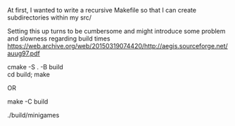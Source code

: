 At first, I wanted to write a recursive Makefile so that I can create subdirectories within my src/

Setting this up turns to be cumbersome and might introduce some problem and slowness regarding build times <https://web.archive.org/web/20150319074420/http://aegis.sourceforge.net/auug97.pdf>


cmake -S . -B build  
cd build; make

OR

make -C build

./build/minigames
